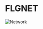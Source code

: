 # FLGNET
![Network](https://github.com/user-attachments/assets/a893b3f9-0251-42f9-823c-537e55022b11)

